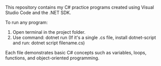 This repository contains my C# practice programs created using Visual Studio Code and the .NET SDK.

To run any program:
1. Open terminal in the project folder.
2. Use command: dotnet run
   (If it's a single .cs file, install dotnet-script and run: dotnet script filename.cs)

Each file demonstrates basic C# concepts such as variables, loops, functions, and object-oriented  programming.
